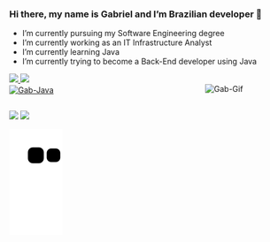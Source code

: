 ### Hi there, my name is Gabriel and I’m Brazilian developer 👋

- I’m currently pursuing my Software Engineering degree
- I’m currently working as an IT Infrastructure Analyst
- I’m currently learning Java
- I’m currently trying to become a Back-End developer using Java

<div>
  <a href="https://github.com/MelloGabriel">
  <img height="180em" src="https://github-readme-stats.vercel.app/api?username=MelloGabriel&show_icons=true&theme=transparent&include_all_commits=true&count_private=true"/>
  <img height="180em" src="https://github-readme-stats.vercel.app/api/top-langs/?username=MelloGabriel&layout=compact&langs_count=16&theme=transparent"/>
</div>

<div>
  <img align="center" alt="Gab-Java" height="50" width="50" src="https://cdn.jsdelivr.net/gh/devicons/devicon/icons/java/java-original-wordmark.svg">
  <img align="right" alt="Gab-Gif" height="150" width="150" src="https://gifimgs.com/animations/anime/rurouni-kenshin/rurouni_kenshin_6.gif">
</div>

##
<div>
  <a href="mailto:gabriel.mello577@gmail.com"><img src="https://img.shields.io/badge/Gmail-D14836?style=for-the-badge&logo=gmail&logoColor=white" target="_blank"></a>
  <a href="https://www.linkedin.com/in/gabriel-mello-692649212/" target="_blank"><img src="https://img.shields.io/badge/LinkedIn-0077B5?style=for-the-badge&logo=linkedin&logoColor=white" target="_blank"></a>
  
  
  ![Snake animation](https://github.com/MelloGabriel/MelloGabriel/blob/output/github-contribution-grid-snake.svg)
</div>
